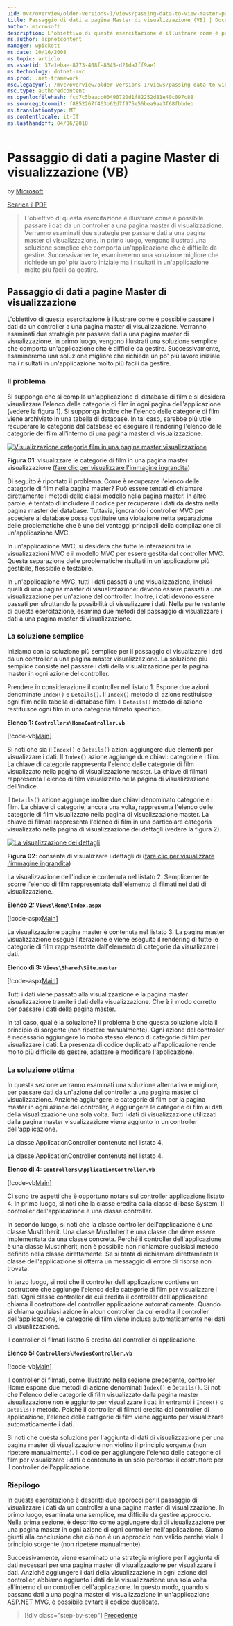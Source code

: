 ```yaml
---
uid: mvc/overview/older-versions-1/views/passing-data-to-view-master-pages-vb
title: Passaggio di dati a pagine Master di visualizzazione (VB) | Documenti Microsoft
author: microsoft
description: L'obiettivo di questa esercitazione è illustrare come è possibile passare i dati da un controller a una pagina master di visualizzazione. Verranno esaminati due strategie per passare dati a una vista m...
ms.author: aspnetcontent
manager: wpickett
ms.date: 10/16/2008
ms.topic: article
ms.assetid: 37a1ebae-8773-408f-8645-d21da7ff9ae1
ms.technology: dotnet-mvc
ms.prod: .net-framework
msc.legacyurl: /mvc/overview/older-versions-1/views/passing-data-to-view-master-pages-vb
msc.type: authoredcontent
ms.openlocfilehash: fcd7c5baacc00490720d1f82252d81e40c097c88
ms.sourcegitcommit: f8852267f463b62d7f975e56bea9aa3f68fbbdeb
ms.translationtype: MT
ms.contentlocale: it-IT
ms.lasthandoff: 04/06/2018
---
```

<a name="passing-data-to-view-master-pages-vb"></a>Passaggio di dati a pagine Master di visualizzazione (VB)
====================
by [Microsoft](https://github.com/microsoft)

[Scarica il PDF](http://download.microsoft.com/download/e/f/3/ef3f2ff6-7424-48f7-bdaa-180ef64c3490/ASPNET_MVC_Tutorial_13_VB.pdf)

> L'obiettivo di questa esercitazione è illustrare come è possibile passare i dati da un controller a una pagina master di visualizzazione. Verranno esaminati due strategie per passare dati a una pagina master di visualizzazione. In primo luogo, vengono illustrati una soluzione semplice che comporta un'applicazione che è difficile da gestire. Successivamente, esamineremo una soluzione migliore che richiede un po' più lavoro iniziale ma i risultati in un'applicazione molto più facili da gestire.


## <a name="passing-data-to-view-master-pages"></a>Passaggio di dati a pagine Master di visualizzazione

L'obiettivo di questa esercitazione è illustrare come è possibile passare i dati da un controller a una pagina master di visualizzazione. Verranno esaminati due strategie per passare dati a una pagina master di visualizzazione. In primo luogo, vengono illustrati una soluzione semplice che comporta un'applicazione che è difficile da gestire. Successivamente, esamineremo una soluzione migliore che richiede un po' più lavoro iniziale ma i risultati in un'applicazione molto più facili da gestire.

### <a name="the-problem"></a>Il problema

Si supponga che si compila un'applicazione di database di film e si desidera visualizzare l'elenco delle categorie di film in ogni pagina dell'applicazione (vedere la figura 1). Si supponga inoltre che l'elenco delle categorie di film viene archiviato in una tabella di database. In tal caso, sarebbe più utile recuperare le categorie dal database ed eseguire il rendering l'elenco delle categorie del film all'interno di una pagina master di visualizzazione.


[![Visualizzazione categorie film in una pagina master visualizzazione](passing-data-to-view-master-pages-vb/_static/image2.png)](passing-data-to-view-master-pages-vb/_static/image1.png)

**Figura 01**: visualizzare le categorie di film in una pagina master visualizzazione ([fare clic per visualizzare l'immagine ingrandita](passing-data-to-view-master-pages-vb/_static/image3.png))


Di seguito è riportato il problema. Come è recuperare l'elenco delle categorie di film nella pagina master? Può essere tentati di chiamare direttamente i metodi delle classi modello nella pagina master. In altre parole, è tentato di includere il codice per recuperare i dati da destra nella pagina master del database. Tuttavia, ignorando i controller MVC per accedere al database possa costituire una violazione netta separazione delle problematiche che è uno dei vantaggi principali della compilazione di un'applicazione MVC.

In un'applicazione MVC, si desidera che tutte le interazioni tra le visualizzazioni MVC e il modello MVC per essere gestita dal controller MVC. Questa separazione delle problematiche risultati in un'applicazione più gestibile, flessibile e testabile.

In un'applicazione MVC, tutti i dati passati a una visualizzazione, inclusi quelli di una pagina master di visualizzazione: devono essere passati a una visualizzazione per un'azione del controller. Inoltre, i dati devono essere passati per sfruttando la possibilità di visualizzare i dati. Nella parte restante di questa esercitazione, esamina due metodi del passaggio di visualizzare i dati a una pagina master di visualizzazione.

### <a name="the-simple-solution"></a>La soluzione semplice

Iniziamo con la soluzione più semplice per il passaggio di visualizzare i dati da un controller a una pagina master visualizzazione. La soluzione più semplice consiste nel passare i dati della visualizzazione per la pagina master in ogni azione del controller.

Prendere in considerazione il controller nel listato 1. Espone due azioni denominate `Index()` e `Details()`. Il `Index()` metodo di azione restituisce ogni film nella tabella di database film. Il `Details()` metodo di azione restituisce ogni film in una categoria filmato specifico.

**Elenco 1: `Controllers\HomeController.vb`**

[!code-vb[Main](passing-data-to-view-master-pages-vb/samples/sample1.vb)]

Si noti che sia il `Index()` e `Details()` azioni aggiungere due elementi per visualizzare i dati. Il `Index()` azione aggiunge due chiavi: categorie e i film. La chiave di categorie rappresenta l'elenco delle categorie di film visualizzato nella pagina di visualizzazione master. La chiave di filmati rappresenta l'elenco di film visualizzato nella pagina di visualizzazione dell'indice.

Il `Details()` azione aggiunge inoltre due chiavi denominato categorie e i film. La chiave di categorie, ancora una volta, rappresenta l'elenco delle categorie di film visualizzato nella pagina di visualizzazione master. La chiave di filmati rappresenta l'elenco di film in una particolare categoria visualizzato nella pagina di visualizzazione dei dettagli (vedere la figura 2).


[![La visualizzazione dei dettagli](passing-data-to-view-master-pages-vb/_static/image5.png)](passing-data-to-view-master-pages-vb/_static/image4.png)

**Figura 02**: consente di visualizzare i dettagli di ([fare clic per visualizzare l'immagine ingrandita](passing-data-to-view-master-pages-vb/_static/image6.png))


La visualizzazione dell'indice è contenuta nel listato 2. Semplicemente scorre l'elenco di film rappresentata dall'elemento di filmati nei dati di visualizzazione.

**Elenco 2: `Views\Home\Index.aspx`**

[!code-aspx[Main](passing-data-to-view-master-pages-vb/samples/sample2.aspx)]

La visualizzazione pagina master è contenuta nel listato 3. La pagina master visualizzazione esegue l'iterazione e viene eseguito il rendering di tutte le categorie di film rappresentate dall'elemento di categorie da visualizzare i dati.

**Elenco di 3: `Views\Shared\Site.master`**

[!code-aspx[Main](passing-data-to-view-master-pages-vb/samples/sample3.aspx)]

Tutti i dati viene passato alla visualizzazione e la pagina master visualizzazione tramite i dati della visualizzazione. Che è il modo corretto per passare i dati della pagina master.

In tal caso, qual è la soluzione? Il problema è che questa soluzione viola il principio di sorgente (non ripetere manualmente). Ogni azione del controller è necessario aggiungere lo molto stesso elenco di categorie di film per visualizzare i dati. La presenza di codice duplicato all'applicazione rende molto più difficile da gestire, adattare e modificare l'applicazione.

### <a name="the-good-solution"></a>La soluzione ottima

In questa sezione verranno esaminati una soluzione alternativa e migliore, per passare dati da un'azione del controller a una pagina master di visualizzazione. Anziché aggiungere le categorie di film per la pagina master in ogni azione del controller, è aggiungere le categorie di film ai dati della visualizzazione una sola volta. Tutti i dati di visualizzazione utilizzati dalla pagina master visualizzazione viene aggiunto in un controller dell'applicazione.

La classe ApplicationController contenuta nel listato 4.

La classe ApplicationController contenuta nel listato 4.

**Elenco di 4: `Controllers\ApplicationController.vb`**

[!code-vb[Main](passing-data-to-view-master-pages-vb/samples/sample4.vb)]

Ci sono tre aspetti che è opportuno notare sul controller applicazione listato 4. In primo luogo, si noti che la classe eredita dalla classe di base System. Il controller dell'applicazione è una classe controller.

In secondo luogo, si noti che la classe controller dell'applicazione è una classe MustInherit. Una classe MustInherit è una classe che deve essere implementata da una classe concreta. Perché il controller dell'applicazione è una classe MustInherit, non è possibile non richiamare qualsiasi metodo definito nella classe direttamente. Se si tenta di richiamare direttamente la classe dell'applicazione si otterrà un messaggio di errore di risorsa non trovata.

In terzo luogo, si noti che il controller dell'applicazione contiene un costruttore che aggiunge l'elenco delle categorie di film per visualizzare i dati. Ogni classe controller da cui eredita il controller dell'applicazione chiama il costruttore del controller applicazione automaticamente. Quando si chiama qualsiasi azione in alcun controller da cui eredita il controller dell'applicazione, le categorie di film viene inclusa automaticamente nei dati di visualizzazione.

Il controller di filmati listato 5 eredita dal controller di applicazione.

**Elenco 5: `Controllers\MoviesController.vb`**

[!code-vb[Main](passing-data-to-view-master-pages-vb/samples/sample5.vb)]

Il controller di filmati, come illustrato nella sezione precedente, controller Home espone due metodi di azione denominati `Index()` e `Details()`. Si noti che l'elenco delle categorie di film visualizzato dalla pagina master visualizzazione non è aggiunto per visualizzare i dati in entrambi i `Index()` o `Details()` metodo. Poiché il controller di filmati eredita dal controller di applicazione, l'elenco delle categorie di film viene aggiunto per visualizzare automaticamente i dati.

Si noti che questa soluzione per l'aggiunta di dati di visualizzazione per una pagina master di visualizzazione non violino il principio sorgente (non ripetere manualmente). Il codice per aggiungere l'elenco delle categorie di film per visualizzare i dati è contenuto in un solo percorso: il costruttore per il controller dell'applicazione.

### <a name="summary"></a>Riepilogo

In questa esercitazione è descritti due approcci per il passaggio di visualizzare i dati da un controller a una pagina master di visualizzazione. In primo luogo, esaminata una semplice, ma difficile da gestire approccio. Nella prima sezione, è descritto come aggiungere dati di visualizzazione per una pagina master in ogni azione di ogni controller nell'applicazione. Siamo giunti alla conclusione che ciò non è un approccio non valido perché viola il principio sorgente (non ripetere manualmente).

Successivamente, viene esaminato una strategia migliore per l'aggiunta di dati necessari per una pagina master di visualizzazione per visualizzare i dati. Anziché aggiungere i dati della visualizzazione in ogni azione del controller, abbiamo aggiunto i dati della visualizzazione una sola volta all'interno di un controller dell'applicazione. In questo modo, quando si passano dati a una pagina master di visualizzazione in un'applicazione ASP.NET MVC, è possibile evitare il codice duplicato.

> [!div class="step-by-step"]
> [Precedente](creating-page-layouts-with-view-master-pages-vb.md)

